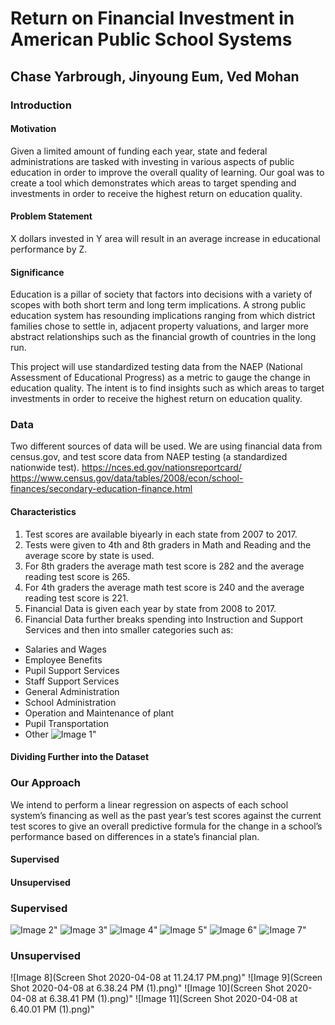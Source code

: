 # Return on Financial Investment in American Public School Systems
## Chase Yarbrough, Jinyoung Eum, Ved Mohan

### Introduction

#### Motivation
Given a limited amount of funding each year, state and federal administrations are tasked with investing in various aspects of public education in order to improve the overall quality of learning.
Our goal was to create a tool which demonstrates which areas to target spending and investments in order to receive the highest return on education quality.
#### Problem Statement
X dollars invested in Y area will result in an average increase in educational performance by Z.
#### Significance
Education is a pillar of society that factors into decisions with a variety of scopes with both short term and long term implications. A strong public education system has resounding implications ranging from which district families chose to settle in, adjacent property valuations, and larger more abstract relationships such as the financial growth of countries in the long run.

This project will use standardized testing data from the NAEP (National Assessment of Educational Progress) as a metric to gauge the change in education quality. The intent is to find insights such as which areas to target investments in order to receive the highest return on education quality.

### Data
Two different sources of data will be used. We are using financial data from census.gov, and test score data from NAEP testing (a standardized nationwide test).
https://nces.ed.gov/nationsreportcard/
https://www.census.gov/data/tables/2008/econ/school-finances/secondary-education-finance.html
#### Characteristics
1. Test scores are available biyearly in each state from 2007 to 2017.
2. Tests were given to 4th and 8th graders in Math and Reading and the average score by state is used.
3. For 8th graders the average math test score is 282 and the average reading test score is 265.
4. For 4th graders the average math test score is 240 and the average reading test score is 221.
5. Financial Data is given each year by state from 2008 to 2017.
6. Financial Data further breaks spending into Instruction and Support Services and then into smaller categories such as:
* Salaries and Wages
* Employee Benefits
* Pupil Support Services
* Staff Support Services
* General Administration
* School Administration
* Operation and Maintenance of plant
* Pupil Transportation
* Other
![Image 1](project1.PNG)"
#### Dividing Further into the Dataset

### Our Approach
We intend to perform a linear regression on aspects of each school system’s financing as well as the past year’s test scores against the current test scores to give an overall predictive formula for the change in a school’s performance based on differences in a state’s financial plan.
#### Supervised
#### Unsupervised
### Supervised
![Image 2](project2.PNG)"
![Image 3](project3.PNG)"
![Image 4](project4.PNG)"
![Image 5](project5.PNG)"
![Image 6](project6.PNG)"
![Image 7](project7.PNG)"

### Unsupervised
![Image 8](Screen Shot 2020-04-08 at 11.24.17 PM.png)"
![Image 9](Screen Shot 2020-04-08 at 6.38.24 PM (1).png)"
![Image 10](Screen Shot 2020-04-08 at 6.38.41 PM (1).png)"
![Image 11](Screen Shot 2020-04-08 at 6.40.01 PM (1).png)"



